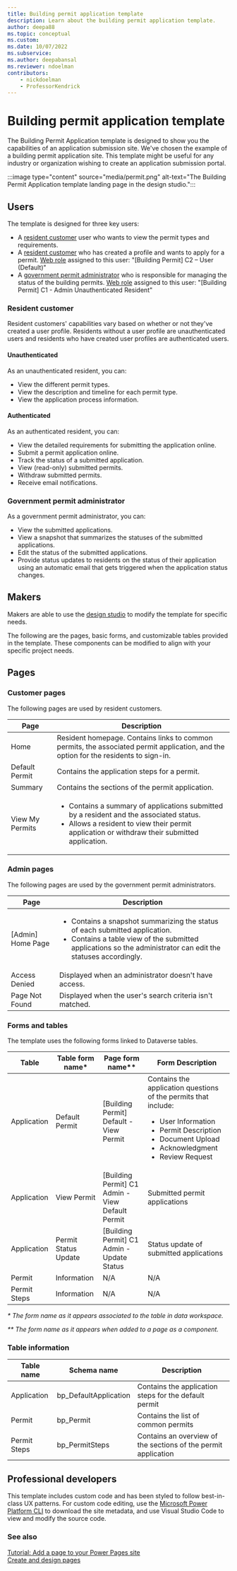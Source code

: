 ```yaml
---
title: Building permit application template
description: Learn about the building permit application template.
author: deepa88 
ms.topic: conceptual
ms.custom: 
ms.date: 10/07/2022
ms.subservice:
ms.author: deepabansal 
ms.reviewer: ndoelman
contributors:
    - nickdoelman
    - ProfessorKendrick
---
```


# Building permit application template

The Building Permit Application template is designed to show you the capabilities of an application submission site. We've chosen the example of a building permit application site. This template might be useful for any industry or organization wishing to create an application submission portal.

:::image type="content" source="media/permit.png" alt-text="The Building Permit Application template landing page in the design studio.":::

## Users

The template is designed for three key users:

- A [resident customer](#resident-customer) user who wants to view the permit types and requirements.
- A [resident customer](#resident-customer) who has created a profile and wants to apply for a permit. [Web role](../security/create-web-roles.md) assigned to this user: "[Building Permit] C2 – User (Default)"
- A [government permit administrator](#government-permit-administrator) who is responsible for managing the status of the building permits. [Web role](../security/create-web-roles.md) assigned to this user: "[Building Permit] C1 - Admin Unauthenticated Resident"

### Resident customer

Resident customers' capabilities vary based on whether or not they've created a user profile. Residents without a user profile are unauthenticated users and residents who have created user profiles are authenticated users.

#### Unauthenticated

As an unauthenticated resident, you can:

- View the different permit types.
- View the description and timeline for each permit type.
- View the application process information​.

#### Authenticated

As an authenticated resident, you can:

- View the detailed requirements for submitting the application online.
- Submit a permit application online.
- Track the status of a submitted application.
- View (read-only) submitted permits.
- Withdraw submitted permits.
- Receive email notifications.

### Government permit administrator

As a government permit administrator, you can:

- View the submitted applications.
- View a snapshot that summarizes the statuses of the submitted applications.
- Edit the status of the submitted applications.
- Provide status updates to residents on the status of their application using an automatic email that gets triggered when the application status changes.

## Makers

Makers are able to use the [design studio](../getting-started/use-design-studio.md) to modify the template for specific needs.

The following are the pages, basic forms, and customizable tables provided in the template. These components can be modified to align with your specific project needs.

## Pages

### Customer pages

The following pages are used by resident customers.

| **Page**        | **Description**                                                                            |
|-----------------|--------------------------------------------------------------------------------------------|
| Home            | Resident homepage. Contains links to common permits, the associated permit application, and the option for the residents to sign-in.                                                                                |
| Default Permit  | Contains the application steps for a permit.                                               |
| Summary         | Contains the sections of the permit application.                                           |
| View My Permits | <ul> <li> Contains a summary of applications submitted by a resident and the associated status. </li> <li> Allows a resident to view their permit application or withdraw their submitted application. </li> </ul> |

### Admin pages

The following pages are used by the government permit administrators.

| **Page**            | **Description**                                                          |
|---------------------|--------------------------------------------------------------------------|
| \[Admin\] Home Page | <ul> <li> Contains a snapshot summarizing the status of each submitted application. </li> <li> Contains a table view of the submitted applications so the administrator can edit the statuses accordingly. </li> </ul>|
| Access Denied       | Displayed when an administrator doesn't have access.                     |
| Page Not Found      | Displayed when the user's search criteria isn't matched.                 |

### Forms and tables

The template uses the following forms linked to Dataverse tables.

| Table        | Table form name\*    | Page form name\*\*                                 | Form Description                                                                                                                                                 |
|--------------|----------------------|----------------------------------------------------|------------------------------------------------------------------------------------------------------------------------------------------------------------------|
| Application  | Default Permit       | \[Building Permit\] Default - View Permit          | Contains the application questions of the permits that include: <ul> <li> User Information </li> <li> Permit Description </li> <li> Document Upload </li> <li> Acknowledgment </li> <li> Review Request </li> </ul> |
| Application  | View Permit          | \[Building Permit\] C1 Admin - View Default Permit | Submitted permit applications                                                                                                                                    |
| Application  | Permit Status Update | \[Building Permit\] C1 Admin - Update Status       | Status update of submitted applications                                                                                                                          |
| Permit       | Information          | N/A                                                | N/A                                                                                                                                                              |
| Permit Steps | Information          | N/A                                                | N/A                                                                                                                                                              |

*\* The form name as it appears associated to the table in data workspace.*

*\*\* The form name as it appears when added to a page as a component.*

### Table information

| Table name   | Schema name            | Description                                                    |
|--------------|------------------------|----------------------------------------------------------------|
| Application  | bp\_DefaultApplication | Contains the application steps for the default permit          |
| Permit       | bp\_Permit             | Contains the list of common permits                            |
| Permit Steps | bp\_PermitSteps        | Contains an overview of the sections of the permit application |

## Professional developers

This template includes custom code and has been styled to follow best-in-class UX patterns. For custom code editing, use the [Microsoft Power Platform CLI](../configure/cli-tutorial.md) to download the site metadata, and use Visual Studio Code to view and modify the source code.

### See also

[Tutorial: Add a page to your Power Pages site](../getting-started/tutorial-add-webpage.md)  
[Create and design pages](../getting-started/first-page.md)
